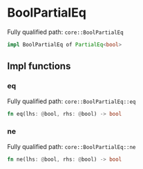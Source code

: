 # BoolPartialEq

Fully qualified path: `core::BoolPartialEq`

```rust
impl BoolPartialEq of PartialEq<bool>
```

## Impl functions

### eq

Fully qualified path: `core::BoolPartialEq::eq`

```rust
fn eq(lhs: @bool, rhs: @bool) -> bool
```


### ne

Fully qualified path: `core::BoolPartialEq::ne`

```rust
fn ne(lhs: @bool, rhs: @bool) -> bool
```


